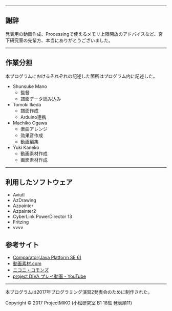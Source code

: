 ----
## 謝辞

発表用の動画作成、Processingで使えるメモリ上限開放のアドバイスなど、宮下研究室の先輩方、本当にありがとうございました。

----
## 作業分担

本プログラムにおけるそれぞれの記述した箇所はプログラム内に記述した。

* Shunsuke Mano
    + 監督
    + 譜面データ読み込み
* Tomoki Ikeda
    + 譜面作成
    + Arduino連携
* Machiko Ogawa
    + 楽曲アレンジ
    + 効果音作成
    + 動画編集
*  Yuki Kaneko
    + 動画素材作成
    + 画面素材作成

----

## 利用したソフトウェア
* Aviutl
* AzDrawing
* Azpainter
* Azpainter2
* CyberLink PowerDirector 13
* Fritzing
* vvvv

## 参考サイト
* [Comparator(Java Platform SE 6)](https://docs.oracle.com/javase/jp/6/api/java/util/Comparator.html)
* [動画素材.com](http://xn--hhro09bn9j8uh.com/)
* [ニコニ・コモンズ](http://commons.nicovideo.jp/)
* [project DIVA プレイ動画 - YouTube](https://www.youtube.com/results?search_query=project+DIVA+%E3%83%97%E3%83%AC%E3%82%A4%E5%8B%95%E7%94%BB)

----

本プログラムは2017年プログラミング演習2発表会のために制作された。

Copyright &copy; 2017 ProjectMIKO (小松研究室 B1 18班 発表順11)
